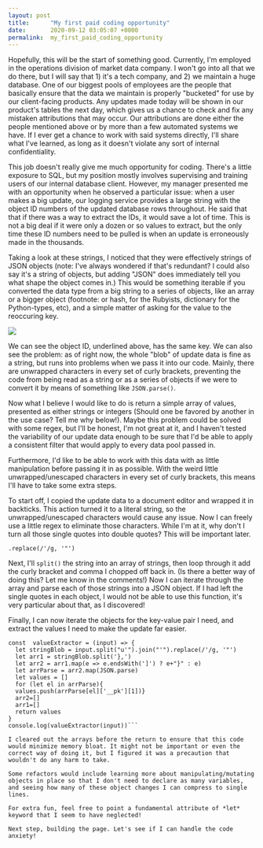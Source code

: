 ```yaml
---
layout: post
title:      "My first paid coding opportunity"
date:       2020-09-12 03:05:07 +0000
permalink:  my_first_paid_coding_opportunity
---
```


Hopefully, this will be the start of something good.
Currently, I'm employed in the operations division of market data company. I won't go into all that we do there, but I will say that 1) it's a tech company, and 2) we maintain a huge database. One of our biggest pools of employees are the people that basically ensure that the data we maintain is properly "bucketed" for use by our client-facing products. Any updates made today will be shown in our product's tables the next day, which gives us a chance to check and fix any mistaken attributions that may occur. Our attributions are done either the people mentioned above or by more than a few automated systems we have. If I ever get a chance to work with said systems directly, I'll share what I've learned, as long as it doesn't violate any sort of internal confidentiality.

This job doesn't really give me much opportunity for coding. There's a little exposure to SQL, but my position mostly involves supervising and training users of our internal database client. However, my manager presented me with an opportunity when he observed a particular issue: when a user makes a big update, our logging service provides a large string with the object ID numbers of the updated database rows throughout. He said that that if there was a way to extract the IDs, it would save a lot of time. This is not a big deal if it were only a dozen or so values to extract, but the only time these ID numbers need to be pulled is when an update is erroneously made in the thousands.

Taking a look at these strings, I noticed that they were effectively strings of JSON objects (note: I've always wondered if that's redundant? I could also say it's a string of objects, but adding "JSON" does immediately tell you what shape the object comes in.) This would be something iterable if you converted the data type from a big string to a series of objects, like an array or a bigger object (footnote: or hash, for the Rubyists, dictionary for the Python-types, etc), and a simple matter of asking for the value to the reoccuring key.


![](https://imgur.com/CRWlBlY)


We can see the object ID, underlined above, has the same key. We can also see the problem: as of right now, the whole "blob" of update data is fine as a string, but runs into problems when we pass it into our code. Mainly, there are unwrapped characters in every set of curly brackets, preventing the code from being read as a string or as a series of objects if we were to convert it by means of something like `JSON.parse()`. 

Now what I believe I would like to do is return a simple array of values, presented as either strings or integers (Should one be favored by another in the use case? Tell me why below!). Maybe this problem could be solved with some regex, but I'll be honest, I'm not great at it, and I haven't tested the variability of our update data enough to be sure that I'd be able to apply a consistent filter that would apply to every data pool passed in.

Furthermore, I'd like to be able to work with this data with as little manipulation before passing it in as possible. With the weird little unwrapped/unescaped characters in every set of curly brackets, this means I'll have to take some extra steps.

To start off, I copied the update data to a document editor and wrapped it in backticks. This action turned it to a literal string, so the unwrapped/unescaped characters would cause any issue. Now I can freely use a little regex to eliminate those characters. While I'm at it, why don't I turn all those single quotes into double quotes? This will be important later.

`.replace(/'/g, '"')
`

Next, I'll `split()` the string into an array of strings, then loop through it add the curly bracket and comma I chopped off back in. (Is there a better way of doing this? Let me know in the comments!) Now I can iterate through the array and parse each of those strings into a JSON object. If I had left the single quotes in each object, I would not be able to use this function, it's very particular about that, as I discovered!

Finally, I can now iterate the objects for the key-value pair I need, and extract the values I need to make the update far easier. 

```
const  valueExtractor = (input) => {
  let stringBlob = input.split("u'").join("'").replace(/'/g, '"')
  let arr1 = stringBlob.split('},')
  let arr2 = arr1.map(e => e.endsWith(']') ? e+"}" : e)
  let arrParse = arr2.map(JSON.parse)
  let values = []
  for (let el in arrParse){
  values.push(arrParse[el]['__pk'][1])}
  arr2=[]
  arr1=[]
  return values
}
console.log(valueExtractor(input))```

I cleared out the arrays before the return to ensure that this code would minimize memory bloat. It might not be important or even the correct way of doing it, but I figured it was a precaution that wouldn't do any harm to take. 

Some refactors would include learning more about manipulating/mutating objects in place so that I don't need to declare as many variables, and seeing how many of these object changes I can compress to single lines. 

For extra fun, feel free to point a fundamental attribute of *let* keyword that I seem to have neglected!

Next step, building the page. Let's see if I can handle the code anxiety!
